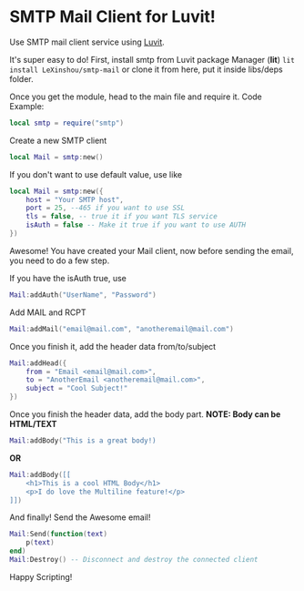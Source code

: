 # SMTP Mail Client for Luvit!
Use SMTP mail client service using [Luvit](https://luvit.io).

It's super easy to do!
First, install smtp from Luvit package Manager (**lit**)
```lit install LeXinshou/smtp-mail``` or clone it from here, put it inside libs/deps folder.

Once you get the module, head to the main file and require it.
Code Example:
```lua
local smtp = require("smtp")
```

Create a new SMTP client  
```lua
local Mail = smtp:new()
```
If you don't want to use default value, use like
```lua
local Mail = smtp:new({
    host = "Your SMTP host",
    port = 25, --465 if you want to use SSL
    tls = false, -- true it if you want TLS service
    isAuth = false -- Make it true if you want to use AUTH
})
```
Awesome! You have created your Mail client, now before sending the email, you need to do a few step.

If you have the isAuth true, use
```lua
Mail:addAuth("UserName", "Password")
```

Add MAIL and RCPT 
```lua
Mail:addMail("email@mail.com", "anotheremail@mail.com")
```

Once you finish it, add the header data from/to/subject
```lua
Mail:addHead({
    from = "Email <email@mail.com>",
    to = "AnotherEmail <anotheremail@mail.com>",
    subject = "Cool Subject!"
})
```
Once you finish the header data, add the body part. 
**NOTE: Body can be HTML/TEXT**
```lua
Mail:addBody("This is a great body!)
```

**OR**

```lua
Mail:addBody([[
    <h1>This is a cool HTML Body</h1>
    <p>I do love the Multiline feature!</p>
]])
```

And finally! 
Send the Awesome email!

```lua
Mail:Send(function(text)
    p(text)
end)
Mail:Destroy() -- Disconnect and destroy the connected client
```


Happy Scripting!

